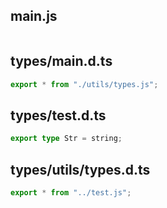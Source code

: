 ## main.js

```js


```
## types/main.d.ts

```ts
export * from "./utils/types.js";

```
## types/test.d.ts

```ts
export type Str = string;

```
## types/utils/types.d.ts

```ts
export * from "../test.js";

```